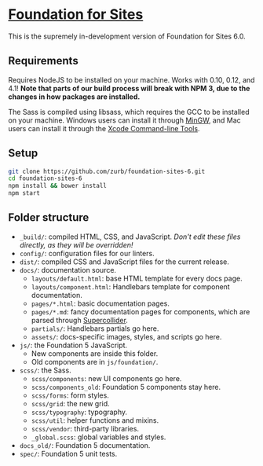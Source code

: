 # [Foundation for Sites](http://foundation.zurb.com)

This is the supremely in-development version of Foundation for Sites 6.0.

## Requirements

Requires NodeJS to be installed on your machine. Works with 0.10, 0.12, and 4.1! **Note that parts of our build process will break with NPM 3, due to the changes in how packages are installed.**

The Sass is compiled using libsass, which requires the GCC to be installed on your machine. Windows users can install it through [MinGW](http://www.mingw.org/), and Mac users can install it through the [Xcode Command-line Tools](http://osxdaily.com/2014/02/12/install-command-line-tools-mac-os-x/).

## Setup

```bash
git clone https://github.com/zurb/foundation-sites-6.git
cd foundation-sites-6
npm install && bower install
npm start
```

## Folder structure

- `_build/`: compiled HTML, CSS, and JavaScript. *Don't edit these files directly, as they will be overridden!*
- `config/`: configuration files for our linters.
- `dist/`: compiled CSS and JavaScript files for the current release.
- `docs/`: documentation source.
  - `layouts/default.html`: base HTML template for every docs page.
  - `layouts/component.html`: Handlebars template for component documentation.
  - `pages/*.html`: basic documentation pages.
  - `pages/*.md`: fancy documentation pages for components, which are parsed through [Supercollider](https://github.com/gakimball/supercollider).
  - `partials/`: Handlebars partials go here.
  - `assets/`: docs-specific images, styles, and scripts go here.
- `js/`: the Foundation 5 JavaScript.
  - New components are inside this folder.
  - Old components are in `js/foundation/`.
- `scss/`: the Sass.
  - `scss/components`: new UI components go here.
  - `scss/components_old`: Foundation 5 components stay here.
  - `scss/forms`: form styles.
  - `scss/grid`: the new grid.
  - `scss/typography`: typography.
  - `scss/util`: helper functions and mixins.
  - `scss/vendor`: third-party libraries.
  - `_global.scss`: global variables and styles.
- `docs_old/`: Foundation 5 documentation.
- `spec/`: Foundation 5 unit tests.
